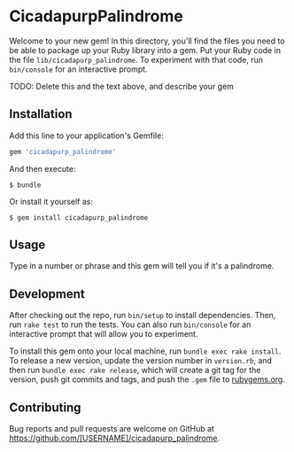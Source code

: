 # CicadapurpPalindrome

Welcome to your new gem! In this directory, you'll find the files you need to be able to package up your Ruby library into a gem. Put your Ruby code in the file `lib/cicadapurp_palindrome`. To experiment with that code, run `bin/console` for an interactive prompt.

TODO: Delete this and the text above, and describe your gem

## Installation

Add this line to your application's Gemfile:

```ruby
gem 'cicadapurp_palindrome'
```

And then execute:

    $ bundle

Or install it yourself as:

    $ gem install cicadapurp_palindrome

## Usage

Type in a number or phrase and this gem will tell you if it's a palindrome.

## Development

After checking out the repo, run `bin/setup` to install dependencies. Then, run `rake test` to run the tests. You can also run `bin/console` for an interactive prompt that will allow you to experiment.

To install this gem onto your local machine, run `bundle exec rake install`. To release a new version, update the version number in `version.rb`, and then run `bundle exec rake release`, which will create a git tag for the version, push git commits and tags, and push the `.gem` file to [rubygems.org](https://rubygems.org).

## Contributing

Bug reports and pull requests are welcome on GitHub at https://github.com/[USERNAME]/cicadapurp_palindrome.
